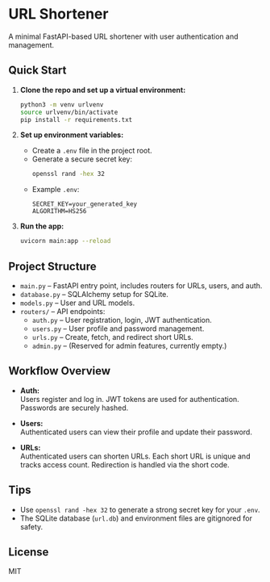 # URL Shortener

A minimal FastAPI-based URL shortener with user authentication and management.

## Quick Start

1. **Clone the repo and set up a virtual environment:**
   ```sh
   python3 -m venv urlvenv
   source urlvenv/bin/activate
   pip install -r requirements.txt
   ```

2. **Set up environment variables:**
   - Create a `.env` file in the project root.
   - Generate a secure secret key:
     ```sh
     openssl rand -hex 32
     ```
   - Example `.env`:
     ```
     SECRET_KEY=your_generated_key
     ALGORITHM=HS256
     ```

3. **Run the app:**
   ```sh
   uvicorn main:app --reload
   ```

## Project Structure

- `main.py` – FastAPI entry point, includes routers for URLs, users, and auth.
- `database.py` – SQLAlchemy setup for SQLite.
- `models.py` – User and URL models.
- `routers/` – API endpoints:
  - `auth.py` – User registration, login, JWT authentication.
  - `users.py` – User profile and password management.
  - `urls.py` – Create, fetch, and redirect short URLs.
  - `admin.py` – (Reserved for admin features, currently empty.)

## Workflow Overview

- **Auth:**  
  Users register and log in. JWT tokens are used for authentication. Passwords are securely hashed.

- **Users:**  
  Authenticated users can view their profile and update their password.

- **URLs:**  
  Authenticated users can shorten URLs. Each short URL is unique and tracks access count. Redirection is handled via the short code.

## Tips

- Use `openssl rand -hex 32` to generate a strong secret key for your `.env`.
- The SQLite database (`url.db`) and environment files are gitignored for safety.

## License

MIT
